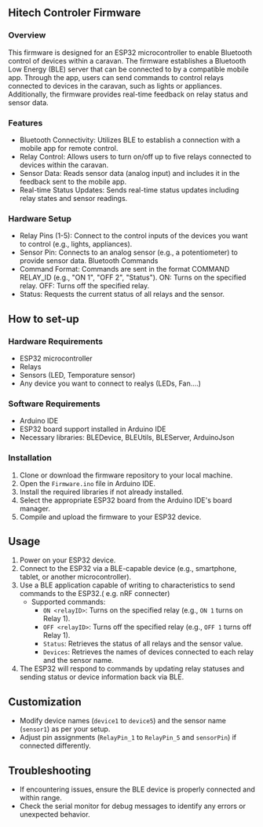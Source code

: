 ## Hitech Controler Firmware

### Overview

This firmware is designed for an ESP32 microcontroller to enable Bluetooth control of devices within a caravan. The firmware establishes a Bluetooth Low Energy (BLE) server that can be connected to by a compatible mobile app. Through the app, users can send commands to control relays connected to devices in the caravan, such as lights or appliances. Additionally, the firmware provides real-time feedback on relay status and sensor data.

### Features

- Bluetooth Connectivity: Utilizes BLE to establish a connection with a mobile app for remote control.
- Relay Control: Allows users to turn on/off up to five relays connected to devices within the caravan.
- Sensor Data: Reads sensor data (analog input) and includes it in the feedback sent to the mobile app.
- Real-time Status Updates: Sends real-time status updates including relay states and sensor readings.

### Hardware Setup

- Relay Pins (1-5): Connect to the control inputs of the devices you want to control (e.g., lights, appliances).
- Sensor Pin: Connects to an analog sensor (e.g., a potentiometer) to provide sensor data.
  Bluetooth Commands
- Command Format: Commands are sent in the format COMMAND RELAY_ID (e.g., "ON 1", "OFF 2", "Status"). ON: Turns on the specified relay.
  OFF: Turns off the specified relay.
- Status: Requests the current status of all relays and the sensor.

## How to set-up

### Hardware Requirements
- ESP32 microcontroller
- Relays 
- Sensors (LED, Temporature sensor)
- Any device you want to connect to realys (LEDs, Fan....) 

### Software Requirements
- Arduino IDE
- ESP32 board support installed in Arduino IDE
- Necessary libraries: BLEDevice, BLEUtils, BLEServer, ArduinoJson

### Installation
1. Clone or download the firmware repository to your local machine.
2. Open the `Firmware.ino` file in Arduino IDE.
3. Install the required libraries if not already installed.
4. Select the appropriate ESP32 board from the Arduino IDE's board manager.
5. Compile and upload the firmware to your ESP32 device.

## Usage
1. Power on your ESP32 device.
2. Connect to the ESP32 via a BLE-capable device (e.g., smartphone, tablet, or another microcontroller).
3. Use a BLE application capable of writing to characteristics to send commands to the ESP32.( e.g. nRF connecter)
   - Supported commands:
     - `ON <relayID>`: Turns on the specified relay (e.g., `ON 1` turns on Relay 1).
     - `OFF <relayID>`: Turns off the specified relay (e.g., `OFF 1` turns off Relay 1).
     - `Status`: Retrieves the status of all relays and the sensor value.
     - `Devices`: Retrieves the names of devices connected to each relay and the sensor name.
4. The ESP32 will respond to commands by updating relay statuses and sending status or device information back via BLE.


## Customization
- Modify device names (`device1` to `device5`) and the sensor name (`sensor1`) as per your setup.
- Adjust pin assignments (`RelayPin_1` to `RelayPin_5` and `sensorPin`) if connected differently.

## Troubleshooting
- If encountering issues, ensure the BLE device is properly connected and within range.
- Check the serial monitor for debug messages to identify any errors or unexpected behavior.


